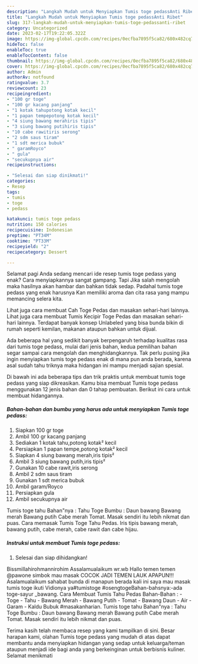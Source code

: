 ```yaml
---
description: "Langkah Mudah untuk Menyiapkan Tumis toge pedassAnti Ribet"
title: "Langkah Mudah untuk Menyiapkan Tumis toge pedassAnti Ribet"
slug: 317-langkah-mudah-untuk-menyiapkan-tumis-toge-pedassanti-ribet
category: Uncategorized
date: 2023-02-17T19:22:05.322Z
image: https://img-global.cpcdn.com/recipes/0ecfba7895f5ca82/680x482cq70/tumis-toge-pedass-foto-resep-utama.jpg
hideToc: false
enableToc: true
enableTocContent: false
thumbnail: https://img-global.cpcdn.com/recipes/0ecfba7895f5ca82/680x482cq70/tumis-toge-pedass-foto-resep-utama.jpg
cover: https://img-global.cpcdn.com/recipes/0ecfba7895f5ca82/680x482cq70/tumis-toge-pedass-foto-resep-utama.jpg
author: Admin
authorAv: notfound
ratingvalue: 3.7
reviewcount: 23
recipeingredient:
- "100 gr toge"
- "100 gr kacang panjang"
- "1 kotak tahupotong kotak kecil"
- "1 papan tempepotong kotak kecil"
- "4 siung bawang merahiris tipis"
- "3 siung bawang putihiris tipis"
- "10 cabe rawitiris serong"
- "2 sdm saus tiram"
- "1 sdt merica bubuk"
- " garamRoyco"
- " gula"
- "secukupnya air"
recipeinstructions:

- "Selesai dan siap dinikmati!"
categories:
- Resep
tags:
- tumis
- toge
- pedass

katakunci: tumis toge pedass 
nutrition: 150 calories
recipecuisine: Indonesian
preptime: "PT34M"
cooktime: "PT33M"
recipeyield: "2"
recipecategory: Dessert

---
```



Selamat pagi Anda sedang mencari ide resep tumis toge pedass yang enak? Cara menyiapkannya sangat gampang. Tapi Jika salah mengolah maka hasilnya akan hambar dan bahkan tidak sedap. Padahal tumis toge pedass yang enak harusnya Kan memiliki aroma dan cita rasa yang mampu memancing selera kita.


Lihat juga cara membuat Cah Toge Pedas dan masakan sehari-hari lainnya. Lihat juga cara membuat Tumis Kecipir Toge Pedas dan masakan sehari-hari lainnya. Terdapat banyak konsep Unlabeled yang bisa bunda bikin di rumah seperti kemilan, makanan ataupun bahkan untuk dijual.

Ada beberapa hal yang sedikit banyak berpengaruh terhadap kualitas rasa dari tumis toge pedass, mulai dari jenis bahan, kedua pemilihan bahan segar sampai cara mengolah dan menghidangkannya. Tak perlu pusing jika ingin menyiapkan tumis toge pedass enak di mana pun anda berada, karena asal sudah tahu triknya maka hidangan ini mampu menjadi sajian spesial.


Di bawah ini ada beberapa tips dan trik praktis untuk membuat tumis toge pedass yang siap dikreasikan. Kamu bisa membuat Tumis toge pedass menggunakan 12 jenis bahan dan 0 tahap pembuatan. Berikut ini cara untuk membuat hidangannya.

<!--inarticleads1-->

##### Bahan-bahan dan bumbu yang harus ada untuk menyiapkan Tumis toge pedass:

1. Siapkan 100 gr toge
1. Ambil 100 gr kacang panjang
1. Sediakan 1 kotak tahu,potong kotak² kecil
1. Persiapkan 1 papan tempe,potong kotak² kecil
1. Siapkan 4 siung bawang merah,iris tipis²
1. Ambil 3 siung bawang putih,iris tipis²
1. Gunakan 10 cabe rawit,iris serong
1. Ambil 2 sdm saus tiram
1. Gunakan 1 sdt merica bubuk
1. Ambil  garam/Royco
1. Persiapkan  gula
1. Ambil secukupnya air


Tumis toge tahu Bahan&#34;nya : Tahu Toge Bumbu : Daun bawang Bawang merah Bawang putih Cabe merah Tomat. Masak sendiri itu lebih nikmat dan puas. Cara memasak Tumis Toge Tahu Pedas. Iris tipis bawang merah, bawang putih, cabe merah, cabe rawit dan cabe hijau. 

<!--inarticleads2-->

##### Instruksi untuk membuat Tumis toge pedass:


1. Selesai dan siap dihidangkan!

Bissmillahirohmannirohim Assalamualaikum wr.wb Hallo temen temen @pawone simbok mau masak COCOK JADI TEMEN LAUK APAPUN!!! Asalamualaikum sahabat bunda di manapun berada kali ini saya mau masak tumis toge ikuti Vidionya ya#tumistoge #osengtogeBahan-bahsnya:-ada toge-sayur _bawang. Cara Membuat Tumis Tahu Pedas Bahan-Bahan : - Toge - Tahu - Bawang Merah - Bawang Putih - Tomat - Bawang Daun - Air - Garam - Kaldu Bubuk #masakanharian. Tumis toge tahu Bahan&#34;nya : Tahu Toge Bumbu : Daun bawang Bawang merah Bawang putih Cabe merah Tomat. Masak sendiri itu lebih nikmat dan puas. 

Terima kasih telah membaca resep yang kami tampilkan di sini. Besar harapan kami, olahan Tumis toge pedass yang mudah di atas dapat membantu anda menyiapkan hidangan yang sedap untuk keluarga/teman ataupun menjadi ide bagi anda yang berkeinginan untuk berbisnis kuliner. Selamat menikmati
